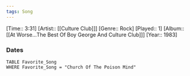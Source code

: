 ```yaml
---
tags: Song  
---
```

[Time:: 3:31]
[Artist:: [[Culture Club]]]
[Genre:: Rock]
[Played:: 1]
[Album:: [[At Worse...The Best Of Boy George And Culture Club]]]
[Year:: 1983]
### Dates
````dataview
TABLE Favorite_Song
WHERE Favorite_Song = "Church Of The Poison Mind"
````
